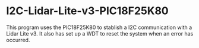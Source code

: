 # I2C-Lidar-Lite-v3-PIC18F25K80
This program uses the PIC18F25K80 to stablish a I2C communication with a Lidar Lite v3. It also has set up a WDT to reset the system when an error has occurred.

